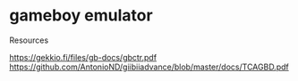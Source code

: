 # gameboy emulator

Resources

https://gekkio.fi/files/gb-docs/gbctr.pdf
https://github.com/AntonioND/giibiiadvance/blob/master/docs/TCAGBD.pdf